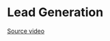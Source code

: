 # Lead Generation

[Source video](https://www.youtube.com/watch?v=P9TfIvtYExQ&list=PLLR5I08I3SKSuL2-QX5gMPLxcR_LmnL_7&index=2)

